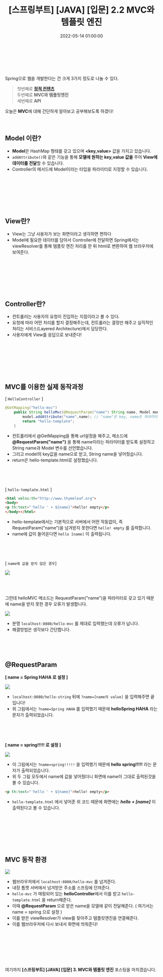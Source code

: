 ﻿---
permalink: /2022-05-18-스프링 입문_MVC/
title: "[스프링부트] [JAVA] [입문] 2.2 MVC와 템플릿 엔진"
date: 2022-05-14 01:00:00
toc: true
toc_sticky: true
toc_label: "스프링부트"
categories:
- Spring Boot
tags:
- Spring Boot
---
<br><br><Br>

Spring으로 웹을 개발한다는 건 크게 3가지 정도로 나눌 수 있다.

> 첫번째로 [**정적 컨텐츠**](https://idkim97.github.io/2022-05-13-%EC%8A%A4%ED%94%84%EB%A7%81%20%EC%9E%85%EB%AC%B8_%EC%A0%95%EC%A0%81%EC%BB%A8%ED%85%90%EC%B8%A0/)  
> 두번째로 **MVC와 템플릿엔진**  
> 세번째로 **API**  

오늘은 **MVC**에 대해 간단하게 알아보고 공부해보도록 하겠다!
<br><br><br>

## Model 이란?
- **Model**은 HashMap 형태를 갖고 있으며 **<key,value>** 값을 가지고 있습니다.
- ```addAttribute()```와 같은 기능을 통해 **모델에 원하는 key,value 값을** 주어 **View에 데이터를 전달**할 수 있습니다.
- Controller의 메서드에 Model이라는 타입을 파라미터로 지정할 수 있습니다.

<br><br><br><br><br><br>

## View란?
- View는 그냥 사용자가 보는 화면이라고 생각하면 편하다
- Model에 필요한 데이터를 담아서 Controller에 전달하면 Spring에서는 viewResolver를 통해 템플릿 엔진 처리를 한 뒤 html로 변환하여 웹 브라우저에 보여준다.

<br><br><br><br><br><br>


## Controller란?
- 컨트롤러는 사용자의 요청이 진입하는 지점이라고 볼 수 있다.
- 요청에 따라 어떤 처리를 할지 결정해주는데, 컨트롤러는 결정만 해주고 실직적인 처리는 서비스(Layered Architecture)에서 담당한다.
- 사용자에게 View를 응답으로 보내준다!

<br><br><br><br><br><br>

## MVC를 이용한 실제 동작과정

[ ```HelloController``` ]

```java
@GetMapping("hello-mvc")
    public String helloMvc(@RequestParam("name") String name, Model model){
        model.addAttribute("name",name); // "name"은 key, name은 파라미터의 String name
        return "hello-template";
    }
```


- 컨트롤러에서 @GetMapping을 통해 url설정을 해주고, 메소드에 **@RequestParam("name")** 을 통해 name이라는 파라미터를 받도록 설정하고 String name과 Model 변수를 선언했습니다. 
- 그리고 model의 key값을 name으로 받고, String name을 넣어줬습니다.
- return은 hello-template.html로 설정했습니다.

<br><br><br>

[ ```hello-template.html``` ]


```html
<html xmlns:th="http://www.thymeleaf.org">
<body>
<p th:text="'hello ' + ${name}">hello! empty</p>
</body></html>
```

- hello-template에서는 기본적으로 서버에서 어떤 작동없이, 즉 RequestParam("name")을 넘겨받지 못한다면 ```hello! empty``` 를 출력합니다.
- name에 값이 들어온다면 ```hello [name]``` 이 출력됩니다.

<br><br><br>

[ ```name에 값을 받지 않은 경우```] 

<p align="left">
<img src="https://github.com/idkim97/idkim97.github.io/blob/master/img/mvc1.png?raw=true">
</p>

<br><br><br>
그런데 helloMVC 메소드는 RequestParam("name")을 파라미터로 갖고 있기 때문에 name을 받지 못한 경우 오류가 발생합니다.
<p align="left">
<img src="https://github.com/idkim97/idkim97.github.io/blob/master/img/mvc2.png?raw=true">
</p>

- 분명 ```localhost:8080/hello-mvc``` 를 제대로 입력했는데 오류가 납니다.
- 해결방법은 생각보다 간단합니다.

<br><br><br>

## @RequestParam

**[ name = Spring HAHA 로 설정 ]**
<p align="left">
<img src="https://github.com/idkim97/idkim97.github.io/blob/master/img/mvc3.png?raw=true">
</p>

- ```localhost:8080/hello-string``` 뒤에 ```?name=[name의 value]``` 을 입력해주면 끝입니다!
- 위 그림에서는 ```?name=Spring HAHA``` 를 입력했기 때문에 **helloSpring HAHA** 라는 문자가 출력되었습니다.

<br><br><br>

**[ name = spring!!!!! 로 설정 ]**
<p align="left">
<img src="https://github.com/idkim97/idkim97.github.io/blob/master/img/mvc4.png?raw=true">
</p>

- 이 그림에서는 ```?name=spring!!!!!``` 을 입력했기 때문에 **hello spring!!!!!** 라는 문자가 출력되었습니다.
- 위 두 그림 모두에서 name에 값을 넣어줬더니 화면에 name이 그대로 출력된것을 볼 수 있습니다.

```html 
<p th:text="'hello ' + ${name}">hello! empty</p>
```

- ```hello-template.html``` 에서 넣어준 위 코드 때문에 화면에는 ***hello***  ***+ [name]*** 이 출력된다고 볼 수 있습니다.


<br><br><br><br><br><br>

## MVC 동작 환경
<p align="left">
<img src="https://github.com/idkim97/idkim97.github.io/blob/master/img/mvc6.png?raw=true">
</p>

- 웹브라우저에서 ```localhost:8080/hello-mvc``` 를 넘겨준다.
- 내장 톰켓 서버에서 넘겨받은 주소를 스프링에 던져준다.
- ```hello-mvc``` 가 매핑되어 있는 **helloController**에서 이를 받고 ```hello-template.html``` 을 return해준다.
- 이때 **@RequestParam** 으로 받은 name을 모델에 같이 전달해준다. ( 여기서는 name = spring 으로 설정 )
- 이를 받은 viewResolver가 view를 찾아주고 템플릿엔진을 연결해준다.
- 이를 웹브라우저에 다시 보내서 화면에 띄워준다!

<br><br><br><br><br><br>

여기까지 **[스프링부트] [JAVA] [입문] 3. MVC와 템플릿 엔진** 포스팅을 마치겠습니다.
